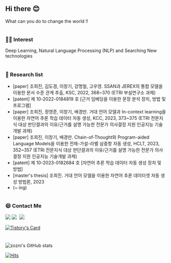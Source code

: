 ## Hi there 😊
What can you do to change the world !!

#

### 👩‍💻 Interest 
<p>Deep Learning, Natural Language Processing (NLP) and Searching New technologies </p>

#

### 🔎 Research list
- [paper] 조희진, 김도경, 이창기, 강명철, 고우영. SSAN과 JEREX의 통합 모델을 이용한 문서 수준 관계 추출, KSC, 2022, 368~370 (ETRI 부설연구소 과제)
- [patent] 제 10-2022-0184819 호 [근거 임베딩을 이용한 문장 분석 장치, 방법 및 프로그램] 
- [paper] 조희진, 정영준, 이창기, 배경만. 거대 언어 모델과 In-context learning을 이용한 자연어 추론 학습 데이터 자동 생성, KCC, 2023, 373~375 (ETRI 전문지식 대상 판단결과의 이유/근거를 설명 가능한 전문가 의사결정 지원 인공지능 기술개발 과제)
- [paper] 조희진, 이창기, 배경만. Chain-of-Thought와 Program-aided Language Models을 이용한 전제-가설-라벨 삼중항 자동 생성, HCLT, 2023, 352~357 (ETRI 전문지식 대상 판단결과의 이유/근거를 설명 가능한 전문가 의사결정 지원 인공지능 기술개발 과제)
- [patent] 제 10-2023-0182684 호 [자연어 추론 학습 데이터 자동 생성 장치 및 방법]
- [master's thesis] 조희진. 거대 언어 모델을 이용한 자연어 추론 데이터셋 자동 생성 방법론, 2023
- (~ ing)


#
### 😄 Contact Me 
<p>
    <a href="mailto:thekey1027@naver.com"><img src="https://img.shields.io/badge/Mail-d14836?style=flat-square&logo=Gmail&logoColor=white&link=thekey1027@naver.com"/></a>
  <a href="https://joheejin.tistory.com/"><img src="https://img.shields.io/badge/%20Blog-053766?style=flat-square&logo=Tistory&logoColor=white"/></a>&nbsp
  <a href="https://www.instagram.com/zo_zni/"><img src="https://img.shields.io/badge/Instagram-E4405F?style=flat-square&logo=Instagram&logoColor=white&link=https://www.instagram.com/zo_zni/"/></a>&nbsp
</p>

[![Tistory's Card](https://github-readme-tistory-card.vercel.app/api?name=joheejin&theme=default)](https://joheejin.tistory.com)


#
![zozni's GitHub stats](https://github-readme-stats.vercel.app/api?username=zozni&show_icons=true&theme=github_dark_dimmed)

[![Hits](https://hits.seeyoufarm.com/api/count/incr/badge.svg?url=https%3A%2F%2Fgithub.com%2Fzozni%2Fhit-counter&count_bg=%2379C83D&title_bg=%23555555&icon=&icon_color=%23E7E7E7&title=hits&edge_flat=false)](https://hits.seeyoufarm.com)

<!--
**zozni/zozni** is a ✨ _special_ ✨ repository because its `README.md` (this file) appears on your GitHub profile.

Here are some ideas to get you started:

- 🔭 I’m currently working on ...
- 🌱 I’m currently learning ...
- 👯 I’m looking to collaborate on ...
- 🤔 I’m looking for help with ...
- 💬 Ask me about ...
- 📫 How to reach me: ...
- 😄 Pronouns: ...
- ⚡ Fun fact: ...
-->
